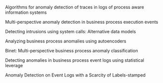 Algorithms for anomaly detection of traces in logs of process aware information systems

Multi-perspective anomaly detection in business process execution events

Detecting intrusions using system calls: Alternative data models

Analyzing business process anomalies using autoencoders

Binet: Multi-perspective business process anomaly classification

Detecting anomalies in business process event logs using statistical leverage

Anomaly Detection on Event Logs with a Scarcity of Labels-stamped
